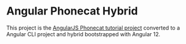 # Angular Phonecat Hybrid

This project is the [AngularJS Phonecat tutorial project](https://github.com/angular/angular-phonecat)
converted to a Angular CLI project and hybrid bootstrapped with Angular 12.
